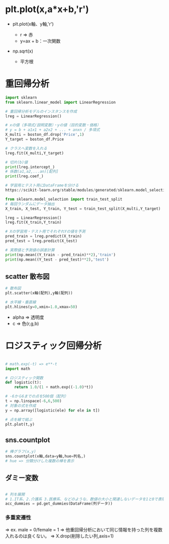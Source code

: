 # plt.plot(x,a*x+b,'r')

- plt.plot(x軸、y軸,'r')
    - r => 赤
    - y=ax + b：一次関数

- np.sqrt(x)
    - 平方根

# 重回帰分析
```python
import sklearn
from sklearn.linear_model import LinearRegression

# 重回帰分析モデルのインスタンスを作成
lreg = LinearRegression()

# xの値（多項式/説明変数）・yの値（目的変数・価格）
# y = b + a1x1 + a2x2 + ... + anxn / 多項式
X_multi = boston_df.drop('Price',1)
Y_target = boston_df.Price

# クラスへ変数を入れる
lreg.fit(X_multi,Y_target)

# 切片(b)値
print(lreg.intercept_)
# 係数(a1,a2,...an)[配列]
print(lreg.coef_)

# 学習用とテスト用にDataFrameを分ける
https://scikit-learn.org/stable/modules/generated/sklearn.model_selection.train_test_split.html

from sklearn.model_selection import train_test_split
# 毎回ランダムにデータ抽出
X_train, X_test, Y_train, Y_test = train_test_split(X_multi,Y_target)

lreg = LinearRegression()
lreg.fit(X_train,Y_train)

# Xの学習用・テスト用でそれぞれYの値を予測
pred_train = lreg.predict(X_train)
pred_test = lreg.predict(X_test)

# 実際値と予測値の誤差計算
print(np.mean((Y_train - pred_train)**2),'train')
print(np.mean((Y_test - pred_test)**2),'test')


```


## scatter 散布図

```python
# 散布図
plt.scatter(x軸(配列),y軸(配列))

# 水平線・垂直線
plt.hlines(y=0,xmin=1.0,xmax=50)

```
- alpha => 透明度
- c => 色(r,g,b)


# ロジスティック回帰分析

```python

# math.exp(-t) => e**-t
import math

# ロジスティック関数
def logistic(t):
    return 1.0/(1 + math.exp((-1.0)*t))

# -6から6までの点を500個（配列）
t = np.linspace(-6,6,500)
# 対象の式を作成
y = np.array([logistic(ele) for ele in t])

# 点を線で結ぶ
plt.plot(t,y)

```

## sns.countplot

```python
# 棒グラフ(x,y)
sns.countplot(x軸,data=y軸,hue=列名,)
# hue => 分類分けした複数の棒を表示


```

## ダミー変数
```python

# 列を展開
# 1.IT系、2.介護系 3.医療系、などのような、数値の大小と関連しないデータを1と0で表現する
acc_dummies = pd.get_dummies(DataFrame(列データ))

```
### 多重変遷性

=> ex. male = 0/female = 1
=> 他重回帰分析において同じ情報を持った列を複数入れるのは良くない。
=> X.drop(削除したい列,axis=1)





